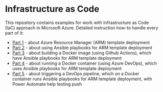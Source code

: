 # Infrastructure as Code
This repository contains examples for work with Infrastructure as Code (IaC) approach in Microsoft Azure. Detailed instruction how-to handle every part of it:
- [Part 1](https://github.com/groovy-sky/azure/tree/master/iac-00) - about Azure Resource Manager (ARM) template deployment
- [Part 2](https://github.com/groovy-sky/azure/tree/master/iac-01)  - about using Ansible playbooks for ARM template deployment
- [Part 3](https://github.com/groovy-sky/azure/tree/master/iac-02)  - about building a Docker image (using Github Actions), which have Ansible playbooks for ARM template deployment
- [Part 4](https://github.com/groovy-sky/azure/tree/master/iac-03)  - about running a Docker container (using Azure DevOps), which uses Ansible playbooks for ARM template deployment
- [Part 5](https://github.com/groovy-sky/azure/tree/master/iac-04)  - about triggering a DevOps pipeline, which on a Docker container runs Ansible playbooks for ARM template deployment, with Power Automate help
testing push